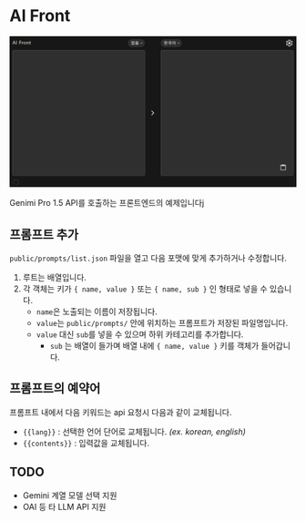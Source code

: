 # AI Front

![front](/img/01.png)

Genimi Pro 1.5 API를 호출하는 프론트엔드의 예제입니다j

## 프롬프트 추가

`public/prompts/list.json` 파일을 열고 다음 포맷에 맞게 추가하거나 수정합니다.
1. 루트는 배열입니다.
2. 각 객체는 키가 `{ name, value }` 또는 `{ name, sub }` 인 형태로 넣을 수 있습니다.
    - `name`은 노출되는 이름이 저장됩니다.
    - `value`는 `public/prompts/` 안에 위치하는 프롬프트가 저장된 파일명입니다.
    - `value` 대신 `sub`를 넣을 수 있으며 하위 카테고리를 추가합니다.
        - `sub` 는 배열이 들가며 배열 내에 `{ name, value }` 키를 객체가 들어갑니다.

## 프롬프트의 예약어

프롬프트 내에서 다음 키워드는 api 요청시 다음과 같이 교체됩니다.

- `{{lang}}` : 선택한 언어 단어로 교체됩니다. *(ex. korean, english)*
- `{{contents}}` : 입력값을 교체됩니다.

## TODO

- Gemini 계열 모델 선택 지원
- OAI 등 타 LLM API 지원